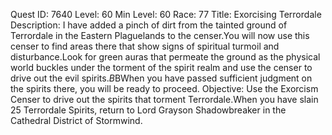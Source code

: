 Quest ID: 7640
Level: 60
Min Level: 60
Race: 77
Title: Exorcising Terrordale
Description: I have added a pinch of dirt from the tainted ground of Terrordale in the Eastern Plaguelands to the censer.You will now use this censer to find areas there that show signs of spiritual turmoil and disturbance.Look for green auras that permeate the ground as the physical world buckles under the torment of the spirit realm and use the censer to drive out the evil spirits.$B$BWhen you have passed sufficient judgment on the spirits there, you will be ready to proceed.
Objective: Use the Exorcism Censer to drive out the spirits that torment Terrordale.When you have slain 25 Terrordale Spirits, return to Lord Grayson Shadowbreaker in the Cathedral District of Stormwind.
